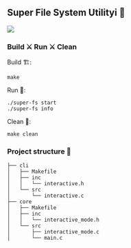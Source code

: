 ## Super File System Utilityi 🤠

![](https://i.pinimg.com/564x/25/1f/7a/251f7a7750a8c0e148098b254bded227.jpg)


### Build ⚔️ Run ⚔️ Clean

Build 🏗️:
```shell
make
```

Run 🏃:
```shell
./super-fs start
./super-fs info
```

Clean 🧹:
```shell
make clean
```

### Project structure 🧱

```text
├── cli
│   ├── Makefile
│   ├── inc
│   │   └── interactive.h
│   └── src
│       └── interactive.c
├── core
│   ├── Makefile
│   ├── inc
│   │   └── interactive_mode.h
│   └── src
│       ├── interactive_mode.c
│       └── main.c
```
